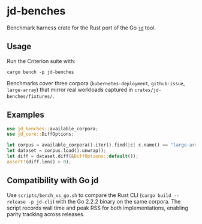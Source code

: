 # jd-benches

Benchmark harness crate for the Rust port of the Go [`jd`](https://github.com/josephburnett/jd) tool.

## Usage

Run the Criterion suite with:

```shell
cargo bench -p jd-benches
```

Benchmarks cover three corpora (`kubernetes-deployment`, `github-issue`, `large-array`) that mirror real workloads captured in `crates/jd-benches/fixtures/`.

## Examples

```rust
use jd_benches::available_corpora;
use jd_core::DiffOptions;

let corpus = available_corpora().iter().find(|c| c.name() == "large-array").unwrap();
let dataset = corpus.load().unwrap();
let diff = dataset.diff(&DiffOptions::default());
assert!(diff.len() > 0);
```

## Compatibility with Go jd

Use `scripts/bench_vs_go.sh` to compare the Rust CLI (`cargo build --release -p jd-cli`) with the Go 2.2.2 binary on the same corpora. The script records wall time and peak RSS for both implementations, enabling parity tracking across releases.
